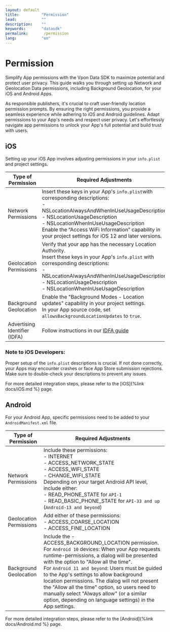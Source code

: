 ```yaml
---
layout: default
title:          "Permission"
lead:           ""
description:    ""
keywords:       "datasdk"
permalink:       /permission
lang:           "en"
---
```


# Permission
 
Simplify App permissions with the Vpon Data SDK to maximize potential and protect user privacy. This guide walks you through setting up Network and Geolocation Data permissions, including Background Geolocation, for your iOS and Android Apps. 

As responsible publishers, it's crucial to craft user-friendly location permission prompts. By ensuring the right permissions, you provide a seamless experience while adhering to iOS and Android guidelines. Adapt permissions to your App's needs and respect user privacy. Let's effortlessly navigate app permissions to unlock your App's full potential and build trust with users.

## iOS
Setting up your iOS App involves adjusting permissions in your `info.plist` and project settings.

| Type of Permission       | Required Adjustments                                                                                             |
|--------------------------|-----------------------------------------------------------------------------------------------------------------|
| Network Permissions      | Insert these keys in your App's `info.plist`with corresponding descriptions: <br> - NSLocationAlwaysAndWhenInUseUsageDescription <br> - NSLocationUsageDescription <br> - NSLocationWhenInUseUsageDescription <br> Enable the “Access WiFi Information” capability in your project settings for iOS 12 and later versions. |
| Geolocation Permissions | Verify that your app has the necessary Location Authority. <br> Insert these keys in your App's `info.plist` with corresponding descriptions: <br> - NSLocationAlwaysAndWhenInUseUsageDescription <br> - NSLocationUsageDescription <br> - NSLocationWhenInUseUsageDescription |
| Background Geolocation   | Enable the "Background Modes - Location updates" capability in your project settings. <br> In your App source code, set `allowsBackgroundLocationUpdates` to `true`. |
| Advertising Identifier (IDFA)      | Follow instructions in our [IDFA guide](https://wiki.vpon.com/ios/idfa/) |

### Note to iOS Developers: 
Proper setup of the `info.plist` descriptions is crucial. If not done correctly, your Apps may encounter crashes or face App Store submission rejections. Make sure to double-check your descriptions to prevent any issues.

For more detailed integration steps, please refer to the [iOS]{%link docs/iOS.md %} page.

## Android
For your Android App, specific permissions need to be added to your `AndroidManifest.xml` file.

| Type of Permission       | Required Adjustments                                                                                             |
|--------------------------|-----------------------------------------------------------------------------------------------------------------|
| Network Permissions      | Include these permissions: <br> - INTERNET <br> - ACCESS_NETWORK_STATE <br> - ACCESS_WIFI_STATE <br> - CHANGE_WIFI_STATE  <br> Depending on your target Android API level, include either: <br> - READ_PHONE_STATE for `API-1` <br> - READ_BASIC_PHONE_STATE for `API-33 and up` (`Android-13 and beyond`) |
| Geolocation Permissions | Add either of these permissions: <br> - ACCESS_COARSE_LOCATION <br> - ACCESS_FINE_LOCATION |
| Background Geolocation   | Include the - ACCESS_BACKGROUND_LOCATION permission. <br> For `Android 10` devices: When your App requests runtime-permissions, a dialog will be presented with the option to "Allow all the time". <br> For `Android 11 and beyond`: Users must be guided to the App's settings to allow background location permissions. The dialog will not present the "Allow all the time" option, so users need to manually select "Always allow" (or a similar option, depending on language settings) in the App settings. |

For more detailed integration steps, please refer to the [Android]{%link docs/Android.md %} page.